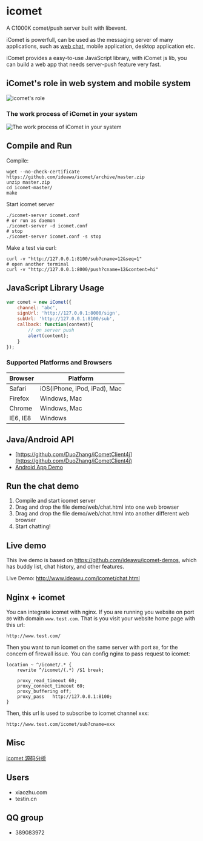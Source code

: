 icomet
======

A C1000K comet/push server built with libevent.

iComet is powerfull, can be used as the messaging server of many applications, such as [web chat](http://www.ideawu.com/icomet/chat.html), mobile application, desktop application etc.

iComet provides a easy-to-use JavaScript library, with iComet js lib, you can build a web app that needs server-push feature very fast.


## iComet's role in web system and mobile system

![icomet's role](http://www.ideawu.com/icomet/icomet-role.png?t=1)

### The work process of iComet in your system

![The work process of iComet in your system](http://www.ideawu.com/icomet/icomet-workflow.png)


## Compile and Run

Compile:

```shell
wget --no-check-certificate https://github.com/ideawu/icomet/archive/master.zip
unzip master.zip
cd icomet-master/
make
```

Start icomet server

	./icomet-server icomet.conf
	# or run as daemon
	./icomet-server -d icomet.conf
	# stop
	./icomet-server icomet.conf -s stop

Make a test via curl:

	curl -v "http://127.0.0.1:8100/sub?cname=12&seq=1"
	# open another terminal
	curl -v "http://127.0.0.1:8000/push?cname=12&content=hi"

## JavaScript Library Usage

```javascript
var comet = new iComet({
    channel: 'abc',
    signUrl: 'http://127.0.0.1:8000/sign',
    subUrl: 'http://127.0.0.1:8100/sub',
    callback: function(content){
        // on server push
        alert(content);
    }
});
```

### Supported Platforms and Browsers

| Browser | Platform |
| --------| -------- |
| Safari  | iOS(iPhone, iPod, iPad), Mac |
| Firefox | Windows, Mac |
| Chrome  | Windows, Mac |
| IE6, IE8 | Windows |

## Java/Android API

* [https://github.com/DuoZhang/iCometClient4j](https://github.com/DuoZhang/iCometClient4j)
* [Android App Demo](https://github.com/ideawu/icomet-demos)


## Run the chat demo

1. Compile and start icomet server
1. Drag and drop the file demo/web/chat.html into one web browser
1. Drag and drop the file demo/web/chat.html into another different web browser
1. Start chatting!


## Live demo

This live demo is based on https://github.com/ideawu/icomet-demos, which has buddy list, chat history, and other features.

Live Demo: http://www.ideawu.com/icomet/chat.html

## Nginx + icomet

You can integrate icomet with nginx. If you are running you website on port ```80``` with domain ```www.test.com```. That is you visit your website home page with this url:

```
http://www.test.com/
```

Then you want to run icomet on the same server with port ```80```, for the concern of firewall issue. You can config nginx to pass request to icomet:

```
location ~ ^/icomet/.* {
	rewrite ^/icomet/(.*) /$1 break;

	proxy_read_timeout 60;
	proxy_connect_timeout 60;
	proxy_buffering off;
	proxy_pass   http://127.0.0.1:8100;
}   
```

Then, this url is used to subscribe to icomet channel xxx:

```
http://www.test.com/icomet/sub?cname=xxx
```

## Misc

[icomet 源码分析](http://idning.github.io/icomet-cr.html)

## Users

 * xiaozhu.com
 * testin.cn

## QQ group

 * 389083972

